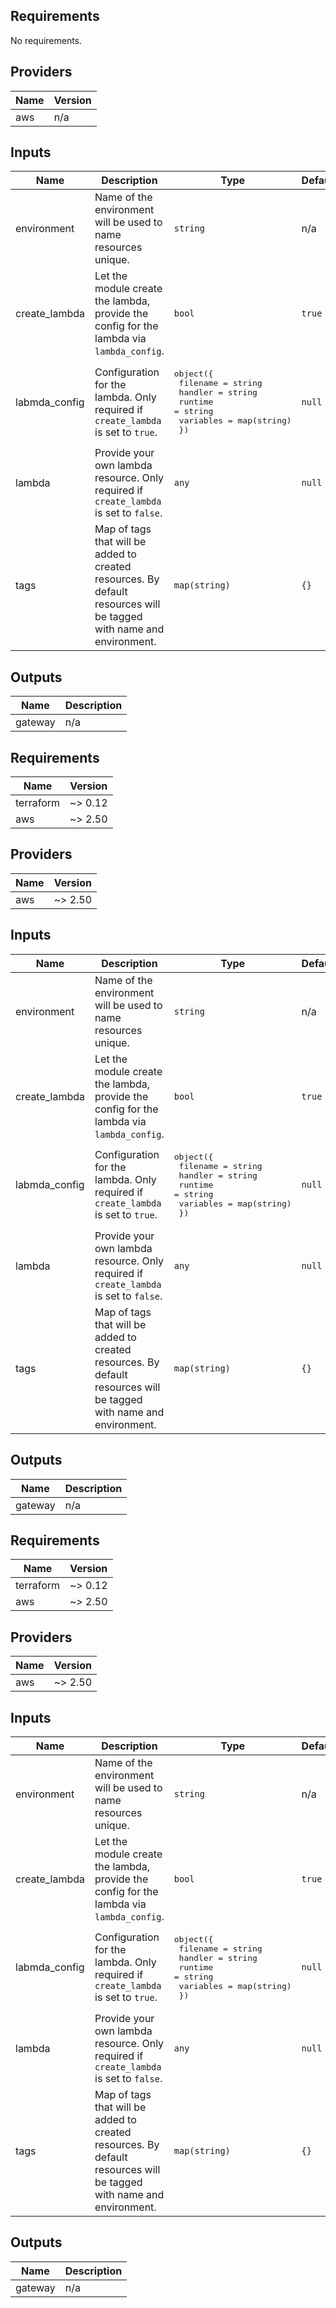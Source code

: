 ## Requirements

No requirements.

## Providers

| Name | Version |
|------|---------|
| aws | n/a |

## Inputs

| Name | Description | Type | Default | Required |
|------|-------------|------|---------|:--------:|
| environment | Name of the environment will be used to name resources unique. | `string` | n/a | yes |
| create\_lambda | Let the module create the lambda, provide the config for the lambda via `lambda_config`. | `bool` | `true` | no |
| labmda\_config | Configuration for the lambda. Only required if `create_lambda` is set to `true`. | <pre>object({<br>    filename  = string<br>    handler   = string<br>    runtime   = string<br>    variables = map(string)<br>  })</pre> | `null` | no |
| lambda | Provide your own lambda resource. Only required if `create_lambda` is set to `false`. | `any` | `null` | no |
| tags | Map of tags that will be added to created resources. By default resources will be tagged with name and environment. | `map(string)` | `{}` | no |

## Outputs

| Name | Description |
|------|-------------|
| gateway | n/a |

## Requirements

| Name | Version |
|------|---------|
| terraform | ~> 0.12 |
| aws | ~> 2.50 |

## Providers

| Name | Version |
|------|---------|
| aws | ~> 2.50 |

## Inputs

| Name | Description | Type | Default | Required |
|------|-------------|------|---------|:--------:|
| environment | Name of the environment will be used to name resources unique. | `string` | n/a | yes |
| create\_lambda | Let the module create the lambda, provide the config for the lambda via `lambda_config`. | `bool` | `true` | no |
| labmda\_config | Configuration for the lambda. Only required if `create_lambda` is set to `true`. | <pre>object({<br>    filename  = string<br>    handler   = string<br>    runtime   = string<br>    variables = map(string)<br>  })</pre> | `null` | no |
| lambda | Provide your own lambda resource. Only required if `create_lambda` is set to `false`. | `any` | `null` | no |
| tags | Map of tags that will be added to created resources. By default resources will be tagged with name and environment. | `map(string)` | `{}` | no |

## Outputs

| Name | Description |
|------|-------------|
| gateway | n/a |

## Requirements

| Name | Version |
|------|---------|
| terraform | ~> 0.12 |
| aws | ~> 2.50 |

## Providers

| Name | Version |
|------|---------|
| aws | ~> 2.50 |

## Inputs

| Name | Description | Type | Default | Required |
|------|-------------|------|---------|:--------:|
| environment | Name of the environment will be used to name resources unique. | `string` | n/a | yes |
| create\_lambda | Let the module create the lambda, provide the config for the lambda via `lambda_config`. | `bool` | `true` | no |
| labmda\_config | Configuration for the lambda. Only required if `create_lambda` is set to `true`. | <pre>object({<br>    filename  = string<br>    handler   = string<br>    runtime   = string<br>    variables = map(string)<br>  })</pre> | `null` | no |
| lambda | Provide your own lambda resource. Only required if `create_lambda` is set to `false`. | `any` | `null` | no |
| tags | Map of tags that will be added to created resources. By default resources will be tagged with name and environment. | `map(string)` | `{}` | no |

## Outputs

| Name | Description |
|------|-------------|
| gateway | n/a |

